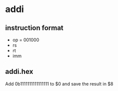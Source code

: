 # addi

## instruction format

- op = 001000 
- rs
- rt
- imm

## addi.hex

Add 0b1111111111111111 to  \$0 and save the result in \$8
